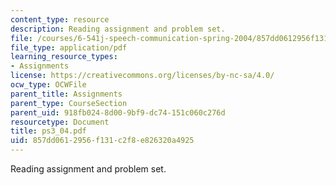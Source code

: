 ```yaml
---
content_type: resource
description: Reading assignment and problem set.
file: /courses/6-541j-speech-communication-spring-2004/857dd0612956f131c2f8e826320a4925_ps3_04.pdf
file_type: application/pdf
learning_resource_types:
- Assignments
license: https://creativecommons.org/licenses/by-nc-sa/4.0/
ocw_type: OCWFile
parent_title: Assignments
parent_type: CourseSection
parent_uid: 918fb024-8d00-9bf9-dc74-151c060c276d
resourcetype: Document
title: ps3_04.pdf
uid: 857dd061-2956-f131-c2f8-e826320a4925
---
```

Reading assignment and problem set.